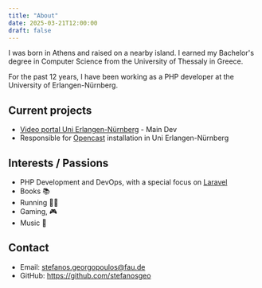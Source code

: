 ```yaml
---
title: "About"
date: 2025-03-21T12:00:00
draft: false
---
```


I was born in Athens and raised on a nearby island. I earned my Bachelor's degree in Computer Science from
the University of Thessaly in Greece.

For the past 12 years, I have been working as a PHP developer at the University of Erlangen-Nürnberg.

## Current projects

- [Video portal Uni Erlangen-Nürnberg](https://www.fau.tv) - Main Dev
- Responsible for [Opencast](https://www.opencast.org) installation in Uni Erlangen-Nürnberg

## Interests / Passions

- PHP Development and DevOps, with a special focus on [Laravel](https://laravel.com)
- Books 📚
- Running 🏃‍♂️
- Gaming, 🎮
- Music 🎵

## Contact

- Email: stefanos.georgopoulos@fau.de
- GitHub: https://github.com/stefanosgeo
